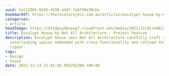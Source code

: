 ```yaml
---
uuid: 5a112905-6d35-4198-add7-7a87d9e30cbc
bookmarkOf: https://thelocalproject.com.au/articles/eucalypt-house-by-not-all-architecture-project-feature-the-local-project/?utm_source=densediscovery
categories:
- article
headImage: https://d31dpzy4bseog7.cloudfront.net/media/2021/12/01144812/Eucalypt-House-by-Not-All-Architecture-Project-Feature-The-Local-Project-Image-16-683x1024.jpg
title: Eucalypt House by Not All Architecture - Project Feature
description: Eucalypt House sees Not All Architecture carefully craft a series of
  interlocking spaces embedded with cross-functionality and refined through a considered
  rigour.
tags:
- Design
- house
date: 2021-12-13 22:45:56.993292398 +00:00
---
```

